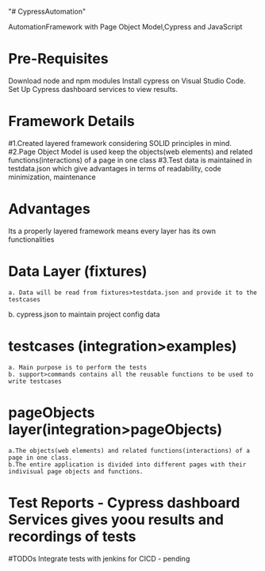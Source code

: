 "# CypressAutomation" 

AutomationFramework with Page Object Model,Cypress and JavaScript

# Pre-Requisites
Download node and npm modules
Install cypress on Visual Studio Code.
Set Up Cypress dashboard services to view results.

# Framework Details
#1.Created layered framework considering SOLID principles in mind. 
#2.Page Object Model is used keep the objects(web elements) and related functions(interactions) of a page in one class 
#3.Test data is maintained in testdata.json which give advantages in terms of readability, code minimization, maintenance 

# Advantages
 Its a properly layered framework means every layer has its own functionalities

# Data Layer (fixtures)
	a. Data will be read from fixtures>testdata.json and provide it to the testcases
  b. cypress.json to maintain project config data
  
# testcases (integration>examples)
	a. Main purpose is to perform the tests
	b. support>commands contains all the reusable functions to be used to write testcases
	
			
# pageObjects layer(integration>pageObjects)
    a.The objects(web elements) and related functions(interactions) of a page in one class.
    b.The entire application is divided into different pages with their indivisual page objects and functions.
	 
# Test Reports - Cypress dashboard Services gives yoou results and recordings of tests

#TODOs
Integrate tests with jenkins for CICD - pending
